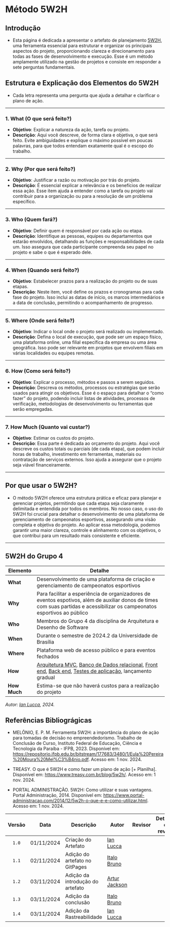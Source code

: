 # Método 5W2H
## Introdução

- Esta página é dedicada a apresentar o artefato de planejamento [5W2H](https://unbarqdsw2024-2.github.io/2024.2_G4_Esporte_Entrega_01/#/Artefatos/Glossario), uma ferramenta essencial para estruturar e organizar os principais aspectos do projeto, proporcionando clareza e direcionamento para todas as fases de desenvolvimento e execução. Esse é um método amplamente utilizado na gestão de projetos e consiste em responder a sete perguntas fundamentais.

## Estrutura e Explicação dos Elementos do 5W2H

- Cada letra representa uma pergunta que ajuda a detalhar e clarificar o plano de ação.

---

### 1. What (O que será feito?)
   - **Objetivo**: Explicar a natureza da ação, tarefa ou projeto.
   - **Descrição**: Aqui você descreve, de forma clara e objetiva, o que será feito. Evite ambiguidades e explique o máximo possível em poucas palavras, para que todos entendam exatamente qual é o escopo do trabalho.
---

### 2. Why (Por que será feito?)
   - **Objetivo**: Justificar a razão ou motivação por trás do projeto.
   - **Descrição**: É essencial explicar a relevância e os benefícios de realizar essa ação. Esse item ajuda a entender como a tarefa ou projeto vai contribuir para a organização ou para a resolução de um problema específico.

---

### 3. Who (Quem fará?)
   - **Objetivo**: Definir quem é responsável por cada ação ou etapa.
   - **Descrição**: Identifique as pessoas, equipes ou departamentos que estarão envolvidos, detalhando as funções e responsabilidades de cada um. Isso assegura que cada participante compreenda seu papel no projeto e sabe o que é esperado dele.
---

### 4. When (Quando será feito?)
   - **Objetivo**: Estabelecer prazos para a realização do projeto ou de suas etapas.
   - **Descrição**: Neste item, você define os prazos e cronogramas para cada fase do projeto. Isso inclui as datas de início, os marcos intermediários e a data de conclusão, permitindo o acompanhamento de progresso.
  
---

### 5. Where (Onde será feito?)
   - **Objetivo**: Indicar o local onde o projeto será realizado ou implementado.
   - **Descrição**: Defina o local de execução, que pode ser um espaço físico, uma plataforma online, uma filial específica da empresa ou uma área geográfica. Isso pode ser relevante em projetos que envolvem filiais em várias localidades ou equipes remotas.

---

### 6. How (Como será feito?)
   - **Objetivo**: Explicar o processo, métodos e passos a serem seguidos.
   - **Descrição**: Descreva os métodos, processos ou estratégias que serão usados para atingir os objetivos. Esse é o espaço para detalhar o “como fazer” do projeto, podendo incluir listas de atividades, processos de verificação, metodologias de desenvolvimento ou ferramentas que serão empregadas.
---

### 7. How Much (Quanto vai custar?)
   - **Objetivo**: Estimar os custos do projeto.
   - **Descrição**: Essa parte é dedicada ao orçamento do projeto. Aqui você descreve os custos totais ou parciais (de cada etapa), que podem incluir horas de trabalho, investimento em ferramentas, materiais ou contratação de serviços externos. Isso ajuda a assegurar que o projeto seja viável financeiramente.
 
---
## Por que usar o 5W2H?

- O método 5W2H oferece uma estrutura prática e eficaz para planejar e gerenciar projetos, permitindo que cada etapa seja claramente delimitada e entendida por todos os membros. No nosso caso, o uso do 5W2H foi crucial para detalhar o desenvolvimento de uma plataforma de gerenciamento de campeonatos esportivos, assegurando uma visão completa e objetiva do projeto. Ao aplicar essa metodologia, podemos garantir uma maior clareza, controle e alinhamento com os objetivos, o que contribui para um resultado mais consistente e eficiente.
---

## 5W2H do Grupo 4

| Elemento     | Detalhe                                                                                                   |
|--------------|-----------------------------------------------------------------------------------------------------------|
| **What**     | Desenvolvimento de uma plataforma de criação e gerenciamento de campeonatos esportivos                               |
| **Why**      | Para facilitar a esperiência de organizadores de eventos espotivos, além de auxiliar donos de times com suas partidas e acessibilizar os campeonatos esportivos ao público       |
| **Who**      | Membros do Grupo 4 da disciplina de Arquitetura e Desenho de Software                                             |
| **When**     | Durante o semestre de 2024.2 da Universidade de Brasília                                     |
| **Where**    | Plataforma web de acesso público e para eventos fechados                           |
| **How**      | [Arquitetura MVC](https://unbarqdsw2024-2.github.io/2024.2_G4_Esporte_Entrega_01/#/Artefatos/Glossario), [Banco de Dados relacional](https://unbarqdsw2024-2.github.io/2024.2_G4_Esporte_Entrega_01/#/Artefatos/Glossario), [Front end](https://unbarqdsw2024-2.github.io/2024.2_G4_Esporte_Entrega_01/#/Artefatos/Glossario), [Back end](https://unbarqdsw2024-2.github.io/2024.2_G4_Esporte_Entrega_01/#/Artefatos/Glossario), [Testes de aplicação](https://unbarqdsw2024-2.github.io/2024.2_G4_Esporte_Entrega_01/#/Artefatos/Glossario), lançamento gradual                          |
| **How Much** | Estima-se que não haverá custos para a realização do projeto                                                   |

_Autor:  [Ian Lucca](https://github.com/IanLucca12), 2024._

## Referências Bibliográgicas 
- MELÔNIO, E. P. M. Ferramenta 5W2H: a importância do plano de ação para tomadas de decisão no empreendedorismo. Trabalho de Conclusão de Curso, Instituto Federal de Educação, Ciência e Tecnologia da Paraíba - IFPB, 2023. Disponível em: <https://repositorio.ifpb.edu.br/bitstream/177683/3480/1/Eula%20Pereira%20Moura%20Mel%C3%B4nio.pdf>. Acesso em: 1 nov. 2024. 

- TREASY. O que é 5W2H e como fazer um plano de ação [+ Planilha]. Disponível em: <https://www.treasy.com.br/blog/5w2h/>. Acesso em: 1 nov. 2024. 

- PORTAL ADMINISTRAÇÃO. 5W2H: Como utilizar e suas vantagens. Portal Administração, 2014. Disponível em: <https://www.portal-administracao.com/2014/12/5w2h-o-que-e-e-como-utilizar.html>. Acesso em: 1 nov. 2024.

|Versão|Data|Descrição|Autor|Revisor| Detalhes da revisão |
|:----:|----|---------|-----|:-------:| ----- |
|`1.0`| 01/11/2024 | Criação do Artefato |[Ian Lucca](https://github.com/IanLucca12)  | |
|`1.1`| 02/11/2024 | Adição do artefato no GitPages |[Italo Bruno](https://github.com/italobrunoM)  | | |
|`1.2`| 03/11/2024 | Adição da introdução do artefato |[Artur Jackson](https://github.com/artur-jack)  | | |
|`1.3`| 03/11/2024 | Adição da conclusão |[Italo Bruno](https://github.com/italobrunoM)  | | |
|`1.4`| 03/11/2024 | Adição da Rastreabilidade | [Ian Lucca](https://github.com/IanLucca12) || |
